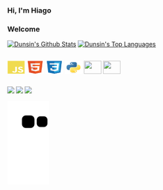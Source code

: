 ### Hi, I'm Hiago

### Welcome


<a href="https://github.com/hiagozavarize"><img alt="Dunsin's Github Stats" src="https://github-readme-stats.vercel.app/api?username=hiagozavarize&show_icons=true&count_private=true&theme=radical" /></a>
<a href="https://github.com/hiagozavarize"><img alt="Dunsin's Top Languages" src="https://github-readme-stats.vercel.app/api/top-langs/?username=hiagozavarize&langs_count=8&count_private=true&layout=compact&theme=radical"/></a>
##
<div style="diplay: inline_block">
<img align="center" height="30" width="40" src="https://raw.githubusercontent.com/devicons/devicon/master/icons/javascript/javascript-plain.svg">
<img align="center" height="30" width="40" src="https://raw.githubusercontent.com/devicons/devicon/master/icons/html5/html5-original.svg">
<img align="center" height="30" width="40" src="https://raw.githubusercontent.com/devicons/devicon/master/icons/css3/css3-original.svg">
<img align="center" height="30" width="40" src="https://raw.githubusercontent.com/devicons/devicon/master/icons/python/python-original.svg">
<img align="center" height="30" width="40" src="https://cdn.jsdelivr.net/gh/devicons/devicon/icons/c/c-original.svg" />
<img align="center" height="30" width="40" src="https://cdn.jsdelivr.net/gh/devicons/devicon/icons/vscode/vscode-original.svg" />
</div>

##

<a href="https://www.linkedin.com/in/hiago-de-lima-zavarize-a4a97a1b5/" target="_blank"><img src="https://img.shields.io/badge/-LinkedIn-%230077B5?style=for-the-badge&logo=linkedin&logoColor=white" target="_blank"></a>
<a href="https://www.instagram.com/hiago_zavarize/" target="_blank"><img src="https://img.shields.io/badge/-Instagram-%23E4405F?style=for-the-badge&logo=instagram&logoColor=white" target="_blank"></a>
<a href = "mailto:hiagozavarizex2@Gmail.com"><img src="https://img.shields.io/badge/-Gmail-%23333?style=for-the-badge&logo=gmail&logoColor=white" target="_blank"></a>

![snake gif](https://github.com/hiagozavarize/hiagozavarize/blob/output/github-contribution-grid-snake.svg)
